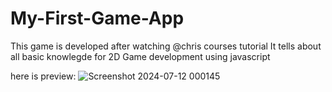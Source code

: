 # My-First-Game-App

This game is developed after watching @chris courses tutorial 
It tells about all basic knowlegde for 2D Game development using javascript

here is preview:
![Screenshot 2024-07-12 000145](https://github.com/yashjoshi5328/My-First-Game-App/assets/121224573/940ab57a-b583-40f1-91bc-58d83ba237bc)
